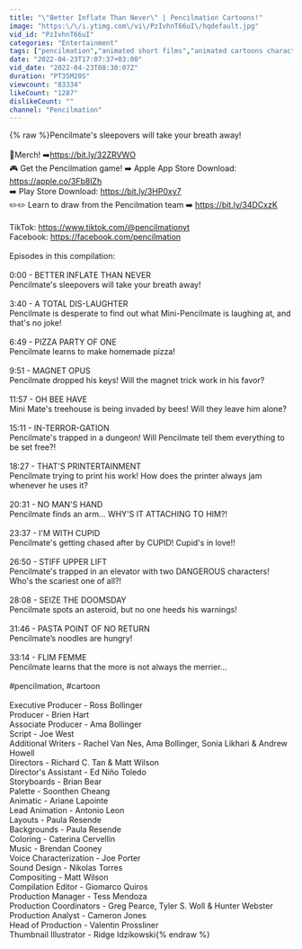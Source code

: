 ```yaml
---
title: "\"Better Inflate Than Never\" | Pencilmation Cartoons!"
image: "https:\/\/i.ytimg.com\/vi\/PzIvhnT66uI\/hqdefault.jpg"
vid_id: "PzIvhnT66uI"
categories: "Entertainment"
tags: ["pencilmation","animated short films","animated cartoons characters"]
date: "2022-04-23T17:07:37+03:00"
vid_date: "2022-04-23T08:30:07Z"
duration: "PT35M20S"
viewcount: "83334"
likeCount: "1287"
dislikeCount: ""
channel: "Pencilmation"
---
```

{% raw %}Pencilmate's sleepovers will take your breath away!<br /><br />🙌Merch! ➡️<a rel="nofollow" target="blank" href="https://bit.ly/32ZRVWO">https://bit.ly/32ZRVWO</a><br />🎮 Get the Pencilmation game! ➡️ Apple App Store Download: <a rel="nofollow" target="blank" href="https://apple.co/3Fb8lZh">https://apple.co/3Fb8lZh</a><br />➡️ Play Store Download: <a rel="nofollow" target="blank" href="https://bit.ly/3HP0xy7">https://bit.ly/3HP0xy7</a><br />✏️✏️ Learn to draw from the Pencilmation team ➡️ <a rel="nofollow" target="blank" href="https://bit.ly/34DCxzK">https://bit.ly/34DCxzK</a><br /><br />TikTok: <a rel="nofollow" target="blank" href="https://www.tiktok.com/@pencilmationyt">https://www.tiktok.com/@pencilmationyt</a><br />Facebook: <a rel="nofollow" target="blank" href="https://facebook.com/pencilmation">https://facebook.com/pencilmation</a><br /><br />Episodes in this compilation:<br /><br />0:00 - BETTER INFLATE THAN NEVER<br />Pencilmate's sleepovers will take your breath away!<br /><br />3:40 - A TOTAL DIS-LAUGHTER<br />Pencilmate is desperate to find out what Mini-Pencilmate is laughing at, and that's no joke!<br /><br />6:49 - PIZZA PARTY OF ONE<br />Pencilmate learns to make homemade pizza!<br /><br />9:51 - MAGNET OPUS<br />Pencilmate dropped his keys! Will the magnet trick work in his favor?<br /><br />11:57 - OH BEE HAVE<br />Mini Mate's treehouse is being invaded by bees! Will they leave him alone?<br /><br />15:11 - IN-TERROR-GATION<br />Pencilmate's trapped in a dungeon! Will Pencilmate tell them everything to be set free?!<br /><br />18:27 - THAT'S PRINTERTAINMENT <br />Pencilmate trying to print his work! How does the printer always jam whenever he uses it?<br /><br />20:31 - NO MAN'S HAND<br />Pencilmate finds an arm... WHY'S IT ATTACHING TO HIM?!<br /><br />23:37 - I'M WITH CUPID<br />Pencilmate's getting chased after by CUPID! Cupid's in love!!<br /><br />26:50 - STIFF UPPER LIFT<br />Pencilmate's trapped in an elevator with two DANGEROUS characters! Who's the scariest one of all?!<br /><br />28:08 - SEIZE THE DOOMSDAY<br />Pencilmate spots an asteroid, but no one heeds his warnings!<br /><br />31:46 - PASTA POINT OF NO RETURN<br />Pencilmate’s noodles are hungry!<br /><br />33:14 - FLIM FEMME<br />Pencilmate learns that the more is not always the merrier…<br /><br />#pencilmation, #cartoon<br /><br />Executive Producer - Ross Bollinger<br />Producer - Brien Hart<br />Associate Producer - Ama Bollinger<br />Script - Joe West<br />Additional Writers - Rachel Van Nes, Ama Bollinger, Sonia Likhari &amp; Andrew Howell<br />Directors - Richard C. Tan &amp; Matt Wilson<br />Director's Assistant - Ed Niño Toledo<br />Storyboards - Brian Bear<br />Palette - Soonthen Cheang<br />Animatic - Ariane Lapointe<br />Lead Animation - Antonio Leon<br />Layouts - Paula Resende<br />Backgrounds - Paula Resende<br />Coloring - Caterina Cervellin<br />Music - Brendan Cooney<br />Voice Characterization - Joe Porter<br />Sound Design - Nikolas Torres<br />Compositing - Matt Wilson<br />Compilation Editor - Giomarco Quiros<br />Production Manager - Tess Mendoza<br />Production Coordinators - Greg Pearce, Tyler S. Woll &amp; Hunter Webster<br />Production Analyst - Cameron Jones<br />Head of Production - Valentin Prossliner<br />Thumbnail Illustrator - Ridge Idzikowski{% endraw %}

